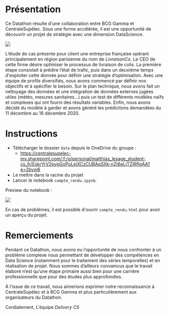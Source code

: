 # Présentation

Ce Datathon résulte d'une collaboration entre BCG Gamma et CentraleSupélec. Sous une forme accélérée, il est une opportunité de découvrir un projet de stratégie avec une dimension DataScience.



![](./ressources/couverture.png)



L’étude de cas présente pour client une entreprise française opérant principalement en région parisienne du nom de *LivraisonCo*. Le CEO de cette firme désire optimiser le processus de livraison de colis. La première étape consistait à prédire l’état de trafic, puis dans un deuxième temps d'exploiter cette donnée pour définir une stratégie d’optimisation. Avec une équipe de profils diversifiés, nous avons commencé par définir nos objectifs et à spécifier le besoin. Sur le plan technique, nous avons fait un nettoyage des données et une intégration de données externes jugées utiles (météo, mesures sanitaires…) puis un test de différents modèles naïfs et complexes qui ont fourni des résultats variables. Enfin, nous avons décidé du modèle à garder et avons généré les prédictions demandées du 11 décembre au 16 décembre 2020.



# Instructions

- Télécharger le dossier `data` depuis le OneDrive du groupe :
  - https://centralesupelec-my.sharepoint.com/:f:/g/personal/matthias_lesage_student-cs_fr/EskrYrV2pypGoPoLeiXCzCUBApSXk-nZt6eLjTZiRfIgAA?e=2byoi6
- Le mettre dans la racine du projet
- Lancer le notebook `compte_rendu.ipynb`.



Preview du notebook :

![](./ressources/preview_compte_rendu.png)



En cas de problèmes, il est possible d'ouvrir  `compte_rendu.html` pour avoir un aperçu du projet.



# Remerciements

Pendant ce Datathon, nous avons eu l’opportunité de nous confronter à un problème complexe nous permettant de développer des compétences en Data Science (notamment pour le traitement des séries temporelles) et en réalisation de projet. Nous sommes d’ailleurs convaincus que le travail élaboré n’est qu’une étape primaire aussi bien pour une carrière professionnelle que pour des études plus approfondies.

À l’issue de ce travail, nous aimerions exprimer notre reconnaissance à CentraleSupélec et à BCG Gamma et plus particulièrement aux organisateurs du Datathon.

Cordialement,
L'équipe *Delivery CS*

